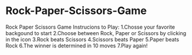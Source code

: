 # Rock-Paper-Scissors-Game
Rock Paper Scissors Game Instrucions to Play: 1.Chosse your favorite backgound to start 2.Choose between Rock, Paper or Scissors by clicking in the icon 3.Rock beats Scissors 4.Scissors beats Paper 5.Paper beats Rock 6.The winner is determined in 10 moves 7.Play again!
